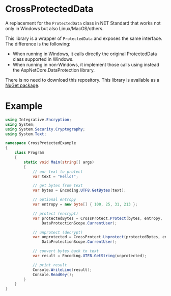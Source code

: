 # CrossProtectedData

A replacement for the `ProtectedData` class in NET Standard that works not only in Windows but also Linux/MacOS/others.

This library is a wrapper of `ProtectedData` and exposes the same interface. The difference is the following:
- When running in Windows, it calls directly the original ProtectedData class supported in Windows.
- When running in non-Windows, it implement those calls using instead the AspNetCore.DataProtection library.

There is no need to download this repository. This library is available as a [NuGet package](https://www.nuget.org/packages/Integrative.CrossProtect/).
# Example

```csharp
using Integrative.Encryption;
using System;
using System.Security.Cryptography;
using System.Text;

namespace CrossProtectedExample
{
    class Program
    {
        static void Main(string[] args)
        {
            // our text to protect
            var text = "Hello!";

            // get bytes from text
            var bytes = Encoding.UTF8.GetBytes(text);

            // optional entropy
            var entropy = new byte[] { 100, 25, 31, 213 };

            // protect (encrypt)
            var protectedBytes = CrossProtect.Protect(bytes, entropy,
                DataProtectionScope.CurrentUser);

            // unprotect (decrypt)
            var unprotected = CrossProtect.Unprotect(protectedBytes, entropy,
                DataProtectionScope.CurrentUser);

            // convert bytes back to text
            var result = Encoding.UTF8.GetString(unprotected);

            // print result
            Console.WriteLine(result);
            Console.ReadKey();
        }
    }
}
```

